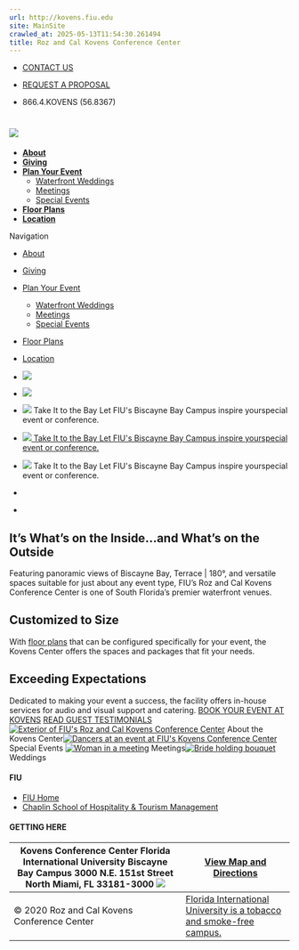 ```yaml
---
url: http://kovens.fiu.edu
site: MainSite
crawled_at: 2025-05-13T11:54:30.261494
title: Roz and Cal Kovens Conference Center
---
```


[](http://kovens.fiu.edu/)
  * [CONTACT US](http://kovens.fiu.edu/contact-us/)
  * [REQUEST A PROPOSAL](http://kovens.fiu.edu/request-a-proposal/)


  * 866.4.KOVENS (56.8367)


#  [![](http://kovens.fiu.edu/wp-content/uploads/kovens_logo1.jpg)](http://kovens.fiu.edu)
  * [**About**](http://kovens.fiu.edu/about/)
  * [**Giving**](https://give.fiu.edu/give-now/?BBFund=3202&BBHideOtherFunds=1)
  * [**Plan Your Event**](http://kovens.fiu.edu/special-events/)
    * [Waterfront Weddings](http://kovens.fiu.edu/weddings/)
    * [Meetings](http://kovens.fiu.edu/meetings/)
    * [Special Events](http://kovens.fiu.edu/special-events/)
  * [**Floor Plans**](http://kovens.fiu.edu/about/floor-plans/)
  * [**Location**](http://kovens.fiu.edu/location/)


Navigation
  * [About](http://kovens.fiu.edu/about/)
  * [Giving](https://give.fiu.edu/give-now/?BBFund=3202&BBHideOtherFunds=1)
  * [Plan Your Event](http://kovens.fiu.edu/special-events/)
    * [Waterfront Weddings](http://kovens.fiu.edu/weddings/)
    * [Meetings](http://kovens.fiu.edu/meetings/)
    * [Special Events](http://kovens.fiu.edu/special-events/)
  * [Floor Plans](http://kovens.fiu.edu/about/floor-plans/)
  * [Location](http://kovens.fiu.edu/location/)


  * ![](http://kovens.fiu.edu/wp-content/uploads/guests-bayview-terrace.jpg)
  * ![](http://kovens.fiu.edu/wp-content/uploads/table-setting-1024x419-1.jpg)
  * ![](http://kovens.fiu.edu/wp-content/uploads/man-phone-balcony-1600x800.jpg)
Take It to the Bay
Let FIU's Biscayne Bay Campus inspire yourspecial event or conference.
  * [ ![](http://kovens.fiu.edu/wp-content/uploads/terrace-wedding-1600x800.png) Take It to the Bay Let FIU's Biscayne Bay Campus inspire yourspecial event or conference. ](http://kovens.fiu.edu/weddings/)
  * ![](http://kovens.fiu.edu/wp-content/uploads/guests-bayview-terrace-2.jpg)
Take It to the Bay
Let FIU's Biscayne Bay Campus inspire yourspecial event or conference.


  * [](http://kovens.fiu.edu/)
  * [](http://kovens.fiu.edu/)


## It’s What’s on the Inside…and What’s on the Outside
Featuring panoramic views of Biscayne Bay, Terrace | 180°, and versatile spaces suitable for just about any event type, FIU’s Roz and Cal Kovens Conference Center is one of South Florida’s premier waterfront venues.
## Customized to Size
With [floor plans](http://kovens.fiu.edu/about/floor-plans/) that can be configured specifically for your event, the Kovens Center offers the spaces and packages that fit your needs.
## Exceeding Expectations
Dedicated to making your event a success, the facility offers in-house services for audio and visual support and catering.
[BOOK YOUR EVENT AT KOVENS](http://kovens.fiu.edu/request-a-proposal/) [READ GUEST TESTIMONIALS](http://kovens.fiu.edu/testimonials/)
[![Exterior of FIU's Roz and Cal Kovens Conference Center](http://kovens.fiu.edu/wp-content/uploads/kovens-exterior-distant.jpg)](http://kovens.fiu.edu/about/) About the Kovens Center[![Dancers at an event at FIU's Kovens Conference Center](http://kovens.fiu.edu/wp-content/uploads/dancers-special-event1.jpg)](http://kovens.fiu.edu/special-events/) Special Events
[![Woman in a meeting](http://kovens.fiu.edu/wp-content/uploads/woman-meeting-room.jpg)](http://kovens.fiu.edu/meetings/) Meetings[![Bride holding bouquet](http://kovens.fiu.edu/wp-content/uploads/bride-holding-bouquet1.jpg)](http://kovens.fiu.edu/weddings/) Weddings
#### FIU
  * [FIU Home](http://fiu.edu)
  * [Chaplin School of Hospitality & Tourism Management](http://hospitality.fiu.edu)


#### GETTING HERE
Kovens Conference Center Florida International University Biscayne Bay Campus 3000 N.E. 151st Street North Miami, FL 33181-3000  [![](http://kovens.fiu.edu/wp-content/uploads/map_icon.png)](https://www.google.com/maps/dir//25.9073227,-80.1387685/@25.9061509,-80.1509867,3299m/data=!3m1!1e3!4m2!4m1!3e0?hl=en)| [View Map and Directions](https://www.google.com/maps/dir//25.9073227,-80.1387685/@25.9061509,-80.1509867,3299m/data=!3m1!1e3!4m2!4m1!3e0?hl=en)  
---|---  
© 2020 Roz and Cal Kovens Conference Center | [Florida International University is a tobacco and smoke-free campus.](http://studenthealth.fiu.edu/healthy-panther-resources/tobacco-free/index.html)
